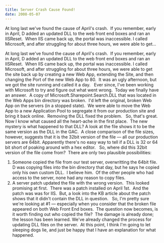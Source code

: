 ```yaml
---
title: Server Crash Cause Found!
date: 2008-05-07
---
```


At long last we've found the cause of April's crash.  If you remember, early in April, D added an updated DLL to the web front end boxes and ran an IISReset.  When IIS came back up, the portal was inaccessible. I called Microsoft, and after struggling for about three hours, we were able to get…


<!-- end -->


At long last we've found the cause of April's crash.  If you remember,  early in April, D added an updated DLL to the web front end boxes and ran an  IISReset.  When IIS came back up, the portal was inaccessible.
I called Microsoft, and after struggling for about three hours, we were  able to get the site back up by creating a new Web App, extending the Site, and  then changing the Port of the new Web App to 80.  It was an ugly afternoon, but  we got the site running and called it a day.
 
Ever since, I've been working with Microsoft to try and figure out what  went wrong.  Today we finally have an answer.  A copy of  Microsoft.Sharepoint.Search.DLL that was located in the Web Apps bin directory  was broken.  I'd left the original, broken Web App on the servers (in a stopped state).   We were able to move the Web App to a new Application Pool to segregate it from  our production site and bring it back online.  Removing the DLL fixed the  problem. 
 
So, that's great.  Now I know what caused all the heart-ache in the first  place.  The new mystery is what happened to that DLL?
A look at the file shows it to be the same version as the DLL in the GAC.   A close comparison of the file sizes, however, suggests that it is the 32bit  version of the file — all our production servers are 64bit. Apparently there's no easy way to tell if a DLL is 32 or 64 bit short of poaking around with a hex editor.
 
So, where did this 32bit version of the file come from?  There are only two  plausible possibilities:
1) Someone copied the file from our test server, overwritting the 64bit  file.  D was copying files into the bin directory that day, but he says he  copied only his own custom DLL.  I believe him.  Of the other people who had  access to the server, none had any reason to copy files.
2) A server patch updated the file with the wrong version.  This looked promising at first.  There was a  patch installed on April 1st.  And the patch was was for IIS.  But, a look into the KB article about the patch  shows that it didn't contain the DLL in question.
 
So, I'm pretty sure we're looking at #1 — especially when you consider that the broken file appeared on both Web Front End boxes.  The question now becomes, is it worth  finding out who copied the file?  The damage is already done; the lesson has  been learned. We've already changed the process for updating DLL files on  the server.  At this point, I think I'm going to let sleeping dogs lie, and just  be happy that I have an explanation for what happened.

